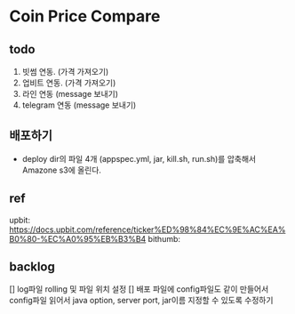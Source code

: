 # Coin Price Compare 

## todo
1. 빗썸 연동. (가격 가져오기)
2. 업비트 연동. (가격 가져오기)
3. 라인 연동 (message 보내기)
4. telegram 연동 (message 보내기)

## 배포하기
- deploy dir의 파일 4개 (appspec.yml, jar, kill.sh, run.sh)를 압축해서 Amazone s3에 올린다.

## ref
upbit: https://docs.upbit.com/reference/ticker%ED%98%84%EC%9E%AC%EA%B0%80-%EC%A0%95%EB%B3%B4
bithumb:

## backlog
[] log파일 rolling 및 파일 위치 설정
[] 배포 파일에 config파일도 같이 만들어서 config파일 읽어서 java option, server port, jar이름 지정할 수 있도록 수정하기